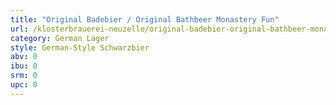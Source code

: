 ```yaml
---
title: "Original Badebier / Original Bathbeer Monastery Fun"
url: /klosterbrauerei-neuzelle/original-badebier-original-bathbeer-monastery-fun/
category: German Lager
style: German-Style Schwarzbier
abv: 0
ibu: 0
srm: 0
upc: 0
---
```


